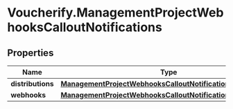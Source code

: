# Voucherify.ManagementProjectWebhooksCalloutNotifications

## Properties

Name | Type | Description | Notes
------------ | ------------- | ------------- | -------------
**distributions** | [**ManagementProjectWebhooksCalloutNotificationsDistributions**](ManagementProjectWebhooksCalloutNotificationsDistributions.md) |  | [optional] 
**webhooks** | [**ManagementProjectWebhooksCalloutNotificationsWebhooks**](ManagementProjectWebhooksCalloutNotificationsWebhooks.md) |  | [optional] 


